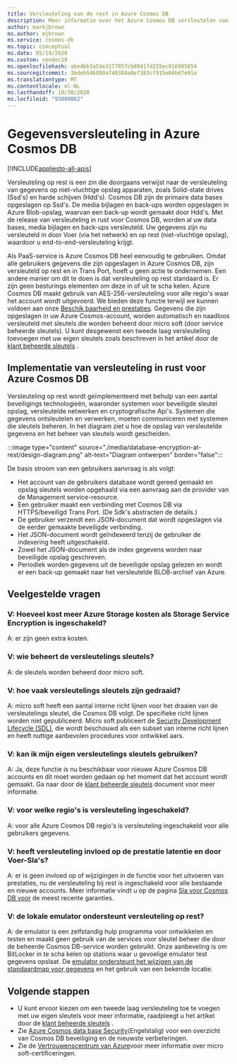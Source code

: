 ```yaml
---
title: Versleuteling van de rest in Azure Cosmos DB
description: Meer informatie over het Azure Cosmos DB versleutelen van gegevens in rust en hoe deze worden geïmplementeerd.
author: markjbrown
ms.author: mjbrown
ms.service: cosmos-db
ms.topic: conceptual
ms.date: 05/19/2020
ms.custom: seodec18
ms.openlocfilehash: abe4bb3a53e3177857cb8041fd255ec916985054
ms.sourcegitcommit: 3bdeb546890a740384a8ef383cf915e84bd7e91e
ms.translationtype: MT
ms.contentlocale: nl-NL
ms.lasthandoff: 10/30/2020
ms.locfileid: "93089862"
---
```

# <a name="data-encryption-in-azure-cosmos-db"></a>Gegevensversleuteling in Azure Cosmos DB 
[!INCLUDE[appliesto-all-apis](includes/appliesto-all-apis.md)]

Versleuteling op rest is een zin die doorgaans verwijst naar de versleuteling van gegevens op niet-vluchtige opslag apparaten, zoals Solid-state drives (Ssd's) en harde schijven (Hdd's). Cosmos DB zijn de primaire data bases opgeslagen op Ssd's. De media bijlagen en back-ups worden opgeslagen in Azure Blob-opslag, waarvan een back-up wordt gemaakt door Hdd's. Met de release van versleuteling in rust voor Cosmos DB, worden al uw data bases, media bijlagen en back-ups versleuteld. Uw gegevens zijn nu versleuteld in door Voer (via het netwerk) en op rest (niet-vluchtige opslag), waardoor u end-to-end-versleuteling krijgt.

Als PaaS-service is Azure Cosmos DB heel eenvoudig te gebruiken. Omdat alle gebruikers gegevens die zijn opgeslagen in Azure Cosmos DB, zijn versleuteld op rest en in Trans Port, hoeft u geen actie te ondernemen. Een andere manier om dit te doen is dat versleuteling op rest standaard is. Er zijn geen besturings elementen om deze in of uit te scha kelen. Azure Cosmos DB maakt gebruik van AES-256-versleuteling voor alle regio's waar het account wordt uitgevoerd. We bieden deze functie terwijl we kunnen voldoen aan onze [Beschik baarheid en prestaties](https://azure.microsoft.com/support/legal/sla/cosmos-db). Gegevens die zijn opgeslagen in uw Azure Cosmos-account, worden automatisch en naadloos versleuteld met sleutels die worden beheerd door micro soft (door service beheerde sleutels). U kunt desgewenst een tweede laag versleuteling toevoegen met uw eigen sleutels zoals beschreven in het artikel door de [klant beheerde sleutels](how-to-setup-cmk.md) .

## <a name="implementation-of-encryption-at-rest-for-azure-cosmos-db"></a>Implementatie van versleuteling in rust voor Azure Cosmos DB

Versleuteling op rest wordt geïmplementeerd met behulp van een aantal beveiligings technologieën, waaronder systemen voor beveiligde sleutel opslag, versleutelde netwerken en cryptografische Api's. Systemen die gegevens ontsleutelen en verwerken, moeten communiceren met systemen die sleutels beheren. In het diagram ziet u hoe de opslag van versleutelde gegevens en het beheer van sleutels wordt gescheiden. 

:::image type="content" source="./media/database-encryption-at-rest/design-diagram.png" alt-text="Diagram ontwerpen" border="false":::

De basis stroom van een gebruikers aanvraag is als volgt:
- Het account van de gebruikers database wordt gereed gemaakt en opslag sleutels worden opgehaald via een aanvraag aan de provider van de Management service-resource.
- Een gebruiker maakt een verbinding met Cosmos DB via HTTPS/beveiligd Trans Port. (De Sdk's abstracten de details.)
- De gebruiker verzendt een JSON-document dat wordt opgeslagen via de eerder gemaakte beveiligde verbinding.
- Het JSON-document wordt geïndexeerd tenzij de gebruiker de indexering heeft uitgeschakeld.
- Zowel het JSON-document als de index gegevens worden naar beveiligde opslag geschreven.
- Periodiek worden gegevens uit de beveiligde opslag gelezen en wordt er een back-up gemaakt naar het versleutelde BLOB-archief van Azure.

## <a name="frequently-asked-questions"></a>Veelgestelde vragen

### <a name="q-how-much-more-does-azure-storage-cost-if-storage-service-encryption-is-enabled"></a>V: Hoeveel kost meer Azure Storage kosten als Storage Service Encryption is ingeschakeld?
A: er zijn geen extra kosten.

### <a name="q-who-manages-the-encryption-keys"></a>V: wie beheert de versleutelings sleutels?
A: de sleutels worden beheerd door micro soft.

### <a name="q-how-often-are-encryption-keys-rotated"></a>V: hoe vaak versleutelings sleutels zijn gedraaid?
A: micro soft heeft een aantal interne richt lijnen voor het draaien van de versleutelings sleutel, die Cosmos DB volgt. De specifieke richt lijnen worden niet gepubliceerd. Micro soft publiceert de [Security Development Lifecycle (SDL)](https://www.microsoft.com/sdl/default.aspx), die wordt beschouwd als een subset van interne richt lijnen en heeft nuttige aanbevolen procedures voor ontwikkel aars.

### <a name="q-can-i-use-my-own-encryption-keys"></a>V: kan ik mijn eigen versleutelings sleutels gebruiken?
A: Ja, deze functie is nu beschikbaar voor nieuwe Azure Cosmos DB accounts en dit moet worden gedaan op het moment dat het account wordt gemaakt. Ga naar door de [klant beheerde sleutels](./how-to-setup-cmk.md) document voor meer informatie.

### <a name="q-what-regions-have-encryption-turned-on"></a>V: voor welke regio's is versleuteling ingeschakeld?
A: voor alle Azure Cosmos DB regio's is versleuteling ingeschakeld voor alle gebruikers gegevens.

### <a name="q-does-encryption-affect-the-performance-latency-and-throughput-slas"></a>V: heeft versleuteling invloed op de prestatie latentie en door Voer-Sla's?
A: er is geen invloed op of wijzigingen in de functie voor het uitvoeren van prestaties, nu de versleuteling bij rest is ingeschakeld voor alle bestaande en nieuwe accounts. Meer informatie vindt u op de pagina [Sla voor Cosmos DB voor](https://azure.microsoft.com/support/legal/sla/cosmos-db) de meest recente garanties.

### <a name="q-does-the-local-emulator-support-encryption-at-rest"></a>V: de lokale emulator ondersteunt versleuteling op rest?
A: de emulator is een zelfstandig hulp programma voor ontwikkelen en testen en maakt geen gebruik van de services voor sleutel beheer die door de beheerde Cosmos DB-service worden gebruikt. Onze aanbeveling is om BitLocker in te scha kelen op stations waar u gevoelige emulator test gegevens opslaat. De [emulator ondersteunt het wijzigen van de standaardmap voor gegevens](local-emulator.md) en het gebruik van een bekende locatie.

## <a name="next-steps"></a>Volgende stappen

* U kunt ervoor kiezen om een tweede laag versleuteling toe te voegen met uw eigen sleutels voor meer informatie, raadpleegt u het artikel door de [klant beheerde sleutels](how-to-setup-cmk.md) .
* Zie [Azure Cosmos data base Security](database-security.md)(Engelstalig) voor een overzicht van Cosmos DB beveiliging en de nieuwste verbeteringen.
* Zie de [Vertrouwenscentrum van Azure](https://azure.microsoft.com/support/trust-center/)voor meer informatie over micro soft-certificeringen.